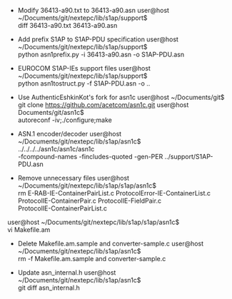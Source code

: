 * Modify 36413-a90.txt to 36413-a90.asn
user@host ~/Documents/git/nextepc/lib/s1ap/support$ \
    diff 36413-a90.txt 36413-a90.asn

* Add prefix S1AP to S1AP-PDU specification
user@host ~/Documents/git/nextepc/lib/s1ap/support$ \
    python asn1prefix.py -i 36413-a90.asn -o S1AP-PDU.asn

* EUROCOM S1AP-IEs support files
user@host ~/Documents/git/nextepc/lib/s1ap/support$ \
    python asn1tostruct.py -f S1AP-PDU.asn -o ..

* Use AuthenticEshkinKot's fork for asn1c
user@host ~/Documents/git$ \
    git clone https://github.com/acetcom/asn1c.git
user@host Documents/git/asn1c$ \
    autoreconf -iv;./configure;make

* ASN.1 encoder/decoder
user@host ~/Documents/git/nextepc/lib/s1ap/asn1c$ \
    ../../../../asn1c/asn1c/asn1c \
    -fcompound-names -fincludes-quoted -gen-PER ../support/S1AP-PDU.asn

* Remove unnecessary files
user@host ~/Documents/git/nextepc/lib/s1ap/s1ap/asn1c$ \
    rm E-RAB-IE-ContainerPairList.c ProtocolError-IE-ContainerList.c \
       ProtocolIE-ContainerPair.c ProtocolIE-FieldPair.c \
       ProtocolIE-ContainerPairList.c

user@host ~/Documents/git/nextepc/lib/s1ap/s1ap/asn1c$ \
    vi Makefile.am


* Delete Makefile.am.sample and converter-sample.c
user@host ~/Documents/git/nextepc/lib/s1ap/asn1c$ \
    rm -f Makefile.am.sample and converter-sample.c

* Update asn_internal.h
user@host ~/Documents/git/nextepc/lib/s1ap/asn1c$ \
    git diff asn_internal.h
